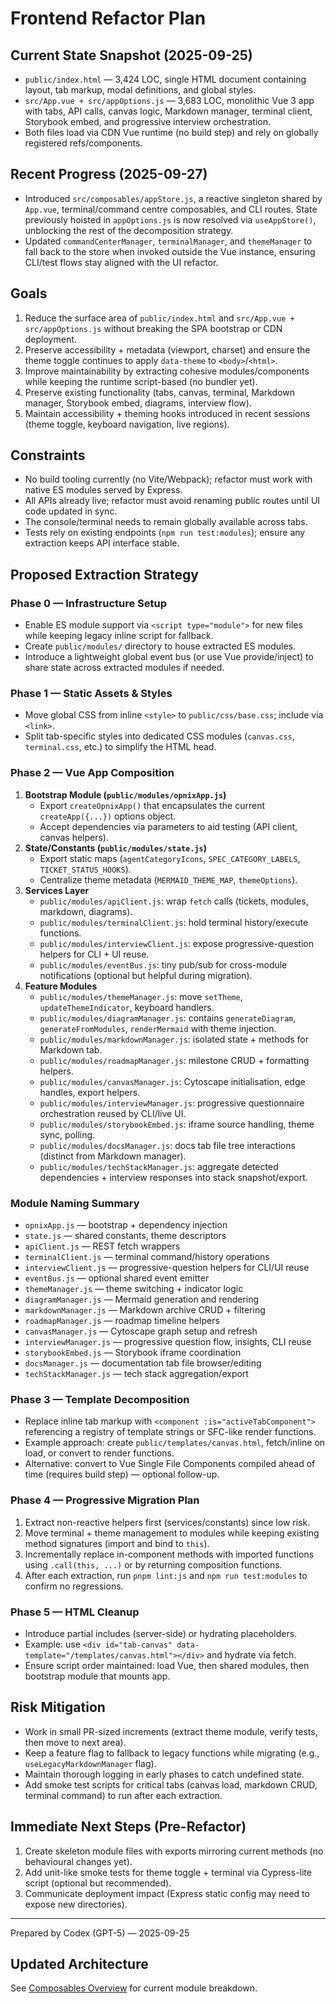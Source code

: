 # Frontend Refactor Plan

## Current State Snapshot (2025-09-25)
- `public/index.html` — 3,424 LOC, single HTML document containing layout, tab markup, modal definitions, and global styles.
- `src/App.vue + src/appOptions.js` — 3,683 LOC, monolithic Vue 3 app with tabs, API calls, canvas logic, Markdown manager, terminal client, Storybook embed, and progressive interview orchestration.
- Both files load via CDN Vue runtime (no build step) and rely on globally registered refs/components.

## Recent Progress (2025-09-27)
- Introduced `src/composables/appStore.js`, a reactive singleton shared by `App.vue`, terminal/command centre composables, and CLI routes. State previously hoisted in `appOptions.js` is now resolved via `useAppStore()`, unblocking the rest of the decomposition strategy.
- Updated `commandCenterManager`, `terminalManager`, and `themeManager` to fall back to the store when invoked outside the Vue instance, ensuring CLI/test flows stay aligned with the UI refactor.

## Goals
1. Reduce the surface area of `public/index.html` and `src/App.vue + src/appOptions.js` without breaking the SPA bootstrap or CDN deployment.
2. Preserve accessibility + metadata (viewport, charset) and ensure the theme toggle continues to apply `data-theme` to `<body>`/`<html>`.
2. Improve maintainability by extracting cohesive modules/components while keeping the runtime script-based (no bundler yet).
3. Preserve existing functionality (tabs, canvas, terminal, Markdown manager, Storybook embed, diagrams, interview flow).
4. Maintain accessibility + theming hooks introduced in recent sessions (theme toggle, keyboard navigation, live regions).

## Constraints
- No build tooling currently (no Vite/Webpack); refactor must work with native ES modules served by Express.
- All APIs already live; refactor must avoid renaming public routes until UI code updated in sync.
- The console/terminal needs to remain globally available across tabs.
- Tests rely on existing endpoints (`npm run test:modules`); ensure any extraction keeps API interface stable.

## Proposed Extraction Strategy

### Phase 0 — Infrastructure Setup
- Enable ES module support via `<script type="module">` for new files while keeping legacy inline script for fallback.
- Create `public/modules/` directory to house extracted ES modules.
- Introduce a lightweight global event bus (or use Vue provide/inject) to share state across extracted modules if needed.

### Phase 1 — Static Assets & Styles
- Move global CSS from inline `<style>` to `public/css/base.css`; include via `<link>`.
- Split tab-specific styles into dedicated CSS modules (`canvas.css`, `terminal.css`, etc.) to simplify the HTML head.

### Phase 2 — Vue App Composition
1. **Bootstrap Module (`public/modules/opnixApp.js`)**
   - Export `createOpnixApp()` that encapsulates the current `createApp({...})` options object.
   - Accept dependencies via parameters to aid testing (API client, canvas helpers).
2. **State/Constants (`public/modules/state.js`)**
   - Export static maps (`agentCategoryIcons`, `SPEC_CATEGORY_LABELS`, `TICKET_STATUS_HOOKS`).
   - Centralize theme metadata (`MERMAID_THEME_MAP`, `themeOptions`).
3. **Services Layer**
   - `public/modules/apiClient.js`: wrap `fetch` calls (tickets, modules, markdown, diagrams).
   - `public/modules/terminalClient.js`: hold terminal history/execute functions.
   - `public/modules/interviewClient.js`: expose progressive-question helpers for CLI + UI reuse.
   - `public/modules/eventBus.js`: tiny pub/sub for cross-module notifications (optional but helpful during migration).
4. **Feature Modules**
   - `public/modules/themeManager.js`: move `setTheme`, `updateThemeIndicator`, keyboard handlers.
   - `public/modules/diagramManager.js`: contains `generateDiagram`, `generateFromModules`, `renderMermaid` with theme injection.
   - `public/modules/markdownManager.js`: isolated state + methods for Markdown tab.
   - `public/modules/roadmapManager.js`: milestone CRUD + formatting helpers.
   - `public/modules/canvasManager.js`: Cytoscape initialisation, edge handles, export helpers.
   - `public/modules/interviewManager.js`: progressive questionnaire orchestration reused by CLI/live UI.
   - `public/modules/storybookEmbed.js`: iframe source handling, theme sync, polling.
   - `public/modules/docsManager.js`: docs tab file tree interactions (distinct from Markdown manager).
   - `public/modules/techStackManager.js`: aggregate detected dependencies + interview responses into stack snapshot/export.

### Module Naming Summary
- `opnixApp.js` — bootstrap + dependency injection
- `state.js` — shared constants, theme descriptors
- `apiClient.js` — REST fetch wrappers
- `terminalClient.js` — terminal command/history operations
- `interviewClient.js` — progressive-question helpers for CLI/UI reuse
- `eventBus.js` — optional shared event emitter
- `themeManager.js` — theme switching + indicator logic
- `diagramManager.js` — Mermaid generation and rendering
- `markdownManager.js` — Markdown archive CRUD + filtering
- `roadmapManager.js` — roadmap timeline helpers
- `canvasManager.js` — Cytoscape graph setup and refresh
- `interviewManager.js` — progressive question flow, insights, CLI reuse
- `storybookEmbed.js` — Storybook iframe coordination
- `docsManager.js` — documentation tab file browser/editing
- `techStackManager.js` — tech stack aggregation/export

### Phase 3 — Template Decomposition
- Replace inline tab markup with `<component :is="activeTabComponent">` referencing a registry of template strings or SFC-like render functions.
- Example approach: create `public/templates/canvas.html`, fetch/inline on load, or convert to render functions.
- Alternative: convert to Vue Single File Components compiled ahead of time (requires build step) — optional follow-up.

### Phase 4 — Progressive Migration Plan
1. Extract non-reactive helpers first (services/constants) since low risk.
2. Move terminal + theme management to modules while keeping existing method signatures (import and bind to `this`).
3. Incrementally replace in-component methods with imported functions using `.call(this, ...)` or by returning composition functions.
4. After each extraction, run `pnpm lint:js` and `npm run test:modules` to confirm no regressions.

### Phase 5 — HTML Cleanup
- Introduce partial includes (server-side) or hydrating placeholders.
- Example: use `<div id="tab-canvas" data-template="/templates/canvas.html"></div>` and hydrate via fetch.
- Ensure script order maintained: load Vue, then shared modules, then bootstrap module that mounts app.

## Risk Mitigation
- Work in small PR-sized increments (extract theme module, verify tests, then move to next area).
- Keep a feature flag to fallback to legacy functions while migrating (e.g., `useLegacyMarkdownManager` flag).
- Maintain thorough logging in early phases to catch undefined state.
- Add smoke test scripts for critical tabs (canvas load, markdown CRUD, terminal command) to run after each extraction.

## Immediate Next Steps (Pre-Refactor)
1. Create skeleton module files with exports mirroring current methods (no behavioural changes yet).
2. Add unit-like smoke tests for theme toggle + terminal via Cypress-lite script (optional but recommended).
3. Communicate deployment impact (Express static config may need to expose new directories).

---

Prepared by Codex (GPT-5) — 2025-09-25

## Updated Architecture

See [Composables Overview](composables-overview.md) for current module breakdown.
